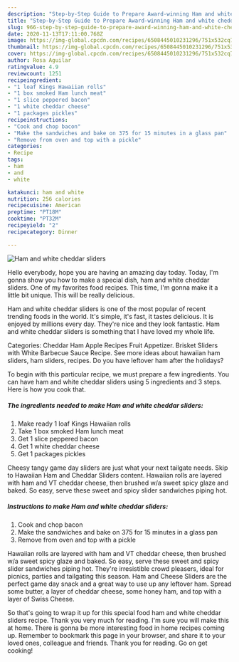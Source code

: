 ```yaml
---
description: "Step-by-Step Guide to Prepare Award-winning Ham and white cheddar sliders"
title: "Step-by-Step Guide to Prepare Award-winning Ham and white cheddar sliders"
slug: 966-step-by-step-guide-to-prepare-award-winning-ham-and-white-cheddar-sliders
date: 2020-11-13T17:11:00.768Z
image: https://img-global.cpcdn.com/recipes/6508445010231296/751x532cq70/ham-and-white-cheddar-sliders-recipe-main-photo.jpg
thumbnail: https://img-global.cpcdn.com/recipes/6508445010231296/751x532cq70/ham-and-white-cheddar-sliders-recipe-main-photo.jpg
cover: https://img-global.cpcdn.com/recipes/6508445010231296/751x532cq70/ham-and-white-cheddar-sliders-recipe-main-photo.jpg
author: Rosa Aguilar
ratingvalue: 4.9
reviewcount: 1251
recipeingredient:
- "1 loaf Kings Hawaiian rolls"
- "1 box smoked Ham lunch meat"
- "1 slice peppered bacon"
- "1 white cheddar cheese"
- "1 packages pickles"
recipeinstructions:
- "Cook and chop bacon"
- "Make the sandwiches and bake on 375 for 15 minutes in a glass pan"
- "Remove from oven and top with a pickle"
categories:
- Recipe
tags:
- ham
- and
- white

katakunci: ham and white 
nutrition: 256 calories
recipecuisine: American
preptime: "PT18M"
cooktime: "PT32M"
recipeyield: "2"
recipecategory: Dinner

---
```



![Ham and white cheddar sliders](https://img-global.cpcdn.com/recipes/6508445010231296/751x532cq70/ham-and-white-cheddar-sliders-recipe-main-photo.jpg)

Hello everybody, hope you are having an amazing day today. Today, I'm gonna show you how to make a special dish, ham and white cheddar sliders. One of my favorites food recipes. This time, I'm gonna make it a little bit unique. This will be really delicious.

Ham and white cheddar sliders is one of the most popular of recent trending foods in the world. It's simple, it's fast, it tastes delicious. It is enjoyed by millions every day. They're nice and they look fantastic. Ham and white cheddar sliders is something that I have loved my whole life.

Categories: Cheddar Ham Apple Recipes Fruit Appetizer. Brisket Sliders with White Barbecue Sauce Recipe. See more ideas about hawaiian ham sliders, ham sliders, recipes. Do you have leftover ham after the holidays?


To begin with this particular recipe, we must prepare a few ingredients. You can have ham and white cheddar sliders using 5 ingredients and 3 steps. Here is how you cook that.

<!--inarticleads1-->

##### The ingredients needed to make Ham and white cheddar sliders:

1. Make ready 1 loaf Kings Hawaiian rolls
1. Take 1 box smoked Ham lunch meat
1. Get 1 slice peppered bacon
1. Get 1 white cheddar cheese
1. Get 1 packages pickles


Cheesy tangy game day sliders are just what your next tailgate needs. Skip to Hawaiian Ham and Cheddar Sliders content. Hawaiian rolls are layered with ham and VT cheddar cheese, then brushed w/a sweet spicy glaze and baked. So easy, serve these sweet and spicy slider sandwiches piping hot. 

<!--inarticleads2-->

##### Instructions to make Ham and white cheddar sliders:

1. Cook and chop bacon
1. Make the sandwiches and bake on 375 for 15 minutes in a glass pan
1. Remove from oven and top with a pickle


Hawaiian rolls are layered with ham and VT cheddar cheese, then brushed w/a sweet spicy glaze and baked. So easy, serve these sweet and spicy slider sandwiches piping hot. They&#39;re irresistible crowd pleasers, ideal for picnics, parties and tailgating this season. Ham and Cheese Sliders are the perfect game day snack and a great way to use up any leftover ham. Spread some butter, a layer of cheddar cheese, some honey ham, and top with a layer of Swiss Cheese. 

So that's going to wrap it up for this special food ham and white cheddar sliders recipe. Thank you very much for reading. I'm sure you will make this at home. There is gonna be more interesting food in home recipes coming up. Remember to bookmark this page in your browser, and share it to your loved ones, colleague and friends. Thank you for reading. Go on get cooking!
